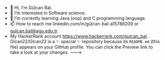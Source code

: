 - 👋 Hi, I’m Gülcan Bal.
- 👀 I’m interested in Software science.
- 🌱 I’m currently learning Java (oop) and C programming language.
- 📫 How to reach me linkedin.com/in/gülcan-bal-a15788209 or gulcan.bal@agu.edu.tr.
- My HackerRank account https://www.hackerrank.com/gulcan_bal.
Glcan22/Glcan22 is a ✨ special ✨ repository because its `README.md` (this file) appears on your GitHub profile.
You can click the Preview link to take a look at your changes.
--->

